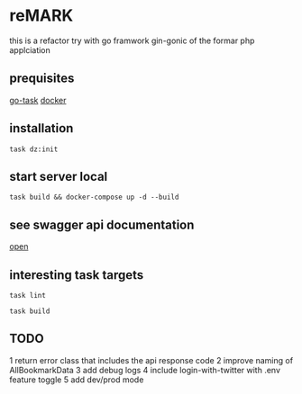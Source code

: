 # reMARK

this is a refactor try with go framwork gin-gonic of the formar php applciation

## prequisites

[go-task](https://github.com/go-task/task)
[docker](https://www.docker.com/get-started)

## installation

`task dz:init`

## start server local

`task build && docker-compose up -d --build`

## see swagger api documentation

[open](http://localhost:8080/swagger/index.html)

## interesting task targets

`task lint`

`task build`

## TODO

1 return error class that includes the api response code
2 improve naming of AllBookmarkData
3 add debug logs
4 include login-with-twitter with .env feature toggle
5 add dev/prod mode
